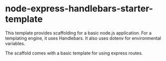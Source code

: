 # node-express-handlebars-starter-template

This template provides scaffolding for a basic node.js application.
For a templating engine, it uses Handlebars.
It also uses dotenv for environmental variables.

The scaffold comes with a basic template for using express routes.
